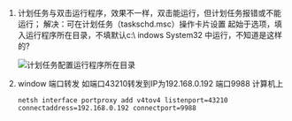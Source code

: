 1. 计划任务与双击运行程序，效果不一样，双击能运行，但计划任务报错或不能运行；
   解决：可在计划任务（taskschd.msc）操作卡片设置 起始于选项，填入运行程序所在目录，不填默认c:\\ indows System32 中运行，不知道是这样的?

   ![计划任务配置运行程序所在目录](E:\lj-work\pro\Repository\DayShuGroup.github.io\faq\img\698886-20180927160402810-1638623695.png)

2. window 端口转发
   如端口43210转发到IP为192.168.0.192 端口9988 计算机上

   ````shell
   netsh interface portproxy add v4tov4 listenport=43210 connectaddress=192.168.0.192 connectport=9988
   ````

   

